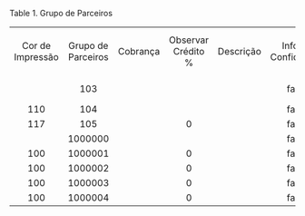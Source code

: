 <div id="d144808e1" class="table">

<div class="table-title">

Table 1. Grupo de
Parceiros

</div>

<div class="table-contents">

|                  |                    |          |                    |           |                      |        |                      |                |                    |                            |                          |                                     |                    |                |
| :--------------: | :----------------: | :------: | :----------------: | :-------: | :------------------: | :----: | :------------------: | :------------: | :----------------: | :------------------------: | :----------------------: | :---------------------------------: | :----------------: | :------------: |
| Cor de Impressão | Grupo de Parceiros | Cobrança | Observar Crédito % | Descrição | Inform. Confidencial | Padrão | Esquema de Descontos | Lista de Preço |        Nome        | Esquema de Descontos do PC | Lista de Preço de Compra | Tolerância de Coincidência de Preço | Base de Prioridade | Chave de Busca |
|                  |        103         |          |                    |           |        false         |  true  |                      |                | Standard Customers |                            |                          |                                     |                    |    Standard    |
|       110        |        104         |          |                    |           |        false         | false  |                      |                |      Vendors       |                            |                          |                                     |                    |     Vendor     |
|       117        |        105         |          |         0          |           |        false         | false  |                      |                |       Staff        |                            |                          |                                     |                    |     Staff      |
|                  |      1000000       |          |                    |           |        false         |  true  |                      |                |       Padrão       |                            |                          |                                     |         S          |     Padrão     |
|       100        |      1000001       |          |         0          |           |        false         | false  |                      |    1000004     |      Clientes      |                            |                          |                  0                  |         S          |    Clientes    |
|       100        |      1000002       |          |         0          |           |        false         | false  |                      |    1000004     |    Fornecedores    |                            |                          |                  0                  |         S          |  Fornecedores  |
|       100        |      1000003       |          |         0          |           |        false         | false  |                      |    1000004     |    Funcionários    |                            |                          |                  0                  |         S          |  Funcionários  |
|       100        |      1000004       |          |         0          |           |        false         | false  |                      |    1000004     |   Representantes   |                            |                          |                  0                  |         S          | Representantes |

</div>

</div>
